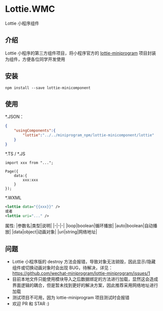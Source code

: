 # Lottie.WMC

Lottie 小程序组件

## 介绍

Lottie 小程序的第三方组件项目，将小程序官方的 [lottie-miniprogram](https://github.com/wechat-miniprogram/lottie-miniprogram) 项目封装为组件，方便各位同学开发使用

## 安装

```
npm install --save lottie-minicomponent
```

## 使用

*.JSON：
``` JSON
{
    "usingComponents":{
        "lottie":"../../miniprogram_npm/lottie-minicomponent/lottie"
    }
}
```
*.TS / *.JS
```TS
import xxx from "...";

Page({
    data:{
        xxx:xxx
    }
});
```
*.WXML
```XML
<lottie data="{{xxx}}" />
或者
<lottie uri="..." />
```
属性:
|参数名|类型|说明|
|-|-|-|
|loop|boolean|循环播放|
|auto|boolean|自动播放|
|data|object|动画对象|
|uri|string|网络地址|

## 问题
- Lottie 小程序版的 destroy 方法会报错，导致对象无法销毁，因此显示/隐藏组件或切换动画对象时会出现 BUG，待解决，详见：https://github.com/wechat-miniprogram/lottie-miniprogram/issues/1
- 目前本地文件只能使用模块导入之后数据绑定的方法进行加载，显然这会造成界面逻辑的耦合，但是暂未找到更好的解决方案，因此推荐采用网络地址进行加载
- 测试项目不可用，因为 lottie-miniprogram 项目测试时会报错
- 欢迎 PR 和 STAR :)
